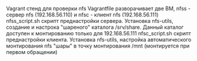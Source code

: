 Vagrant стенд для проверки nfs
Vagrantfile разворачивает две ВМ, nfss - сервер nfs (192.168.56.110) и nfsc - клиент nfs (192.168.56.111)
nfss_script.sh скрипт преднастройки сервера. Установка nfs-utils, создание и настрока "шареного" каталога /srv/share. Данный каталог доступен к монтированию только для 192.168.56.111
nfsc_script.sh скрипт преднастройки клиента. Установка nfs-utils, настройка автоматического монтирования nfs "шары" в точку монтирования /mnt (монтируется при первом обращении)
